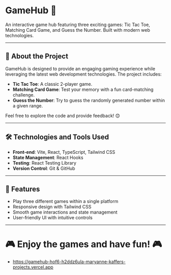 # GameHub 🚀

An interactive game hub featuring three exciting games: Tic Tac Toe, Matching Card Game, and Guess the Number. Built with modern web technologies.

---

## 📝 About the Project

GameHub is designed to provide an engaging gaming experience while leveraging the latest web development technologies. The project includes:

- **Tic Tac Toe**: A classic 2-player game.
- **Matching Card Game**: Test your memory with a fun card-matching challenge.
- **Guess the Number**: Try to guess the randomly generated number within a given range.

Feel free to explore the code and provide feedback! 😊

---

## 🛠️ Technologies and Tools Used

- **Front-end**: Vite, React, TypeScript, Tailwind CSS
- **State Management**: React Hooks
- **Testing**: React Testing Library
- **Version Control**: Git & GitHub

---

## 🚀 Features

- Play three different games within a single platform
- Responsive design with Tailwind CSS
- Smooth game interactions and state management
- User-friendly UI with intuitive controls

---

# 🎮 Enjoy the games and have fun! 🎮

- https://gamehub-hof6-h2ddz6ula-maryanne-kaffers-projects.vercel.app
